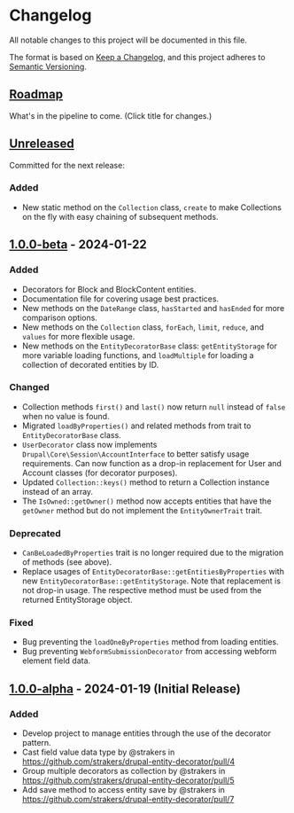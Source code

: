 # Changelog

All notable changes to this project will be documented in this file.

The format is based on [Keep a Changelog](https://keepachangelog.com/en/1.0.0/),
and this project adheres to [Semantic Versioning](https://semver.org/spec/v2.0.0.html).

## [Roadmap]
What's in the pipeline to come. (Click title for changes.)

## [Unreleased]

Committed for the next release:

### Added

* New static method on the `Collection` class, `create` to make Collections on the fly with easy chaining of 
subsequent methods.

## [1.0.0-beta] - 2024-01-22

### Added

* Decorators for Block and BlockContent entities.
* Documentation file for covering usage best practices.
* New methods on the `DateRange` class, `hasStarted` and `hasEnded` for more comparison options.
* New methods on the `Collection` class, `forEach`, `limit`, `reduce`, and `values` for more flexible usage.
* New methods on the `EntityDecoratorBase` class: `getEntityStorage` for more variable loading functions, and 
`loadMultiple` for loading a collection of decorated entities by ID.

### Changed

* Collection methods `first()` and `last()` now return `null` instead of `false` when no value is found.
* Migrated `loadByProperties()` and related methods from trait to `EntityDecoratorBase` class.
* `UserDecorator` class now implements `Drupal\Core\Session\AccountInterface` to better satisfy usage requirements. Can 
now function as a drop-in replacement for User and Account classes (for decorator purposes).
* Updated `Collection::keys()` method to return a Collection instance instead of an array.
* The `IsOwned::getOwner()` method now accepts entities that have the `getOwner` method but do not implement the 
`EntityOwnerTrait` trait.

### Deprecated

* `CanBeLoadedByProperties` trait is no longer required due to the migration of methods (see above).
* Replace usages of `EntityDecoratorBase::getEntitiesByProperties` with new `EntityDecoratorBase::getEntityStorage`. 
Note that replacement is not drop-in usage. The respective method must be used from the returned EntityStorage object.

### Fixed

* Bug preventing the `loadOneByProperties` method from loading entities.
* Bug preventing `WebformSubmissionDecorator` from accessing webform element field data.

## [1.0.0-alpha] - 2024-01-19 (Initial Release)

### Added

* Develop project to manage entities through the use of the decorator pattern.
* Cast field value data type by @strakers in https://github.com/strakers/drupal-entity-decorator/pull/4
* Group multiple decorators as collection by @strakers in https://github.com/strakers/drupal-entity-decorator/pull/5
* Add save method to access entity save by @strakers in https://github.com/strakers/drupal-entity-decorator/pull/7


[roadmap]: https://github.com/strakers/drupal-entity-decorator/compare/HEAD...develop
[unreleased]: https://github.com/strakers/drupal-entity-decorator/compare/v1.0.0-beta...HEAD
[1.0.0-beta]: https://github.com/strakers/drupal-entity-decorator/compare/v1.0.0-alpha...v1.0.0-beta
[1.0.0-alpha]: https://github.com/strakers/drupal-entity-decorator/releases/tag/v1.0.0-alpha